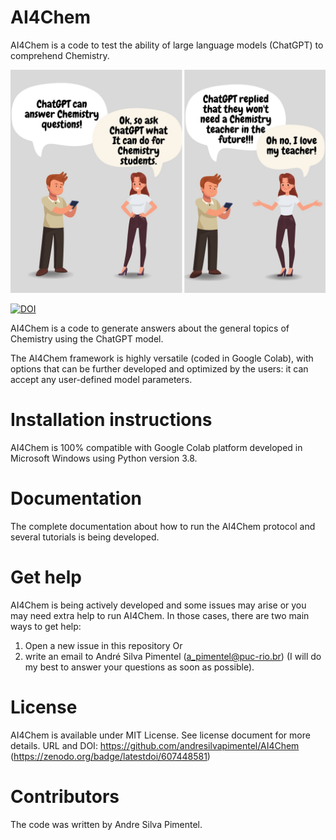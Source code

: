 # AI4Chem
AI4Chem is a code to test the ability of large language models (ChatGPT) to comprehend Chemistry.

<img src="Can ChatGPT answer Chemistry questions.jpg" alt="drawing" width="600"/>

[![DOI](https://zenodo.org/badge/607448581.svg)](https://zenodo.org/badge/latestdoi/607448581)

AI4Chem is a code to generate answers about the general topics of Chemistry using the ChatGPT model.

The AI4Chem framework is highly versatile (coded in Google Colab), with options that can be further developed and optimized by the users: it can accept any user-defined model parameters.

# Installation instructions

AI4Chem is 100% compatible with Google Colab platform developed in Microsoft Windows using Python version 3.8.

# Documentation

The complete documentation about how to run the AI4Chem protocol and several tutorials is being developed.

# Get help

AI4Chem is being actively developed and some issues may arise or you may need extra help to run AI4Chem. In those cases, there are two main ways to get help:

1) Open a new issue in this repository
Or 
2) write an email to André Silva Pimentel (a_pimentel@puc-rio.br) (I will do my best to answer your questions as soon as possible).

# License

AI4Chem is available under MIT License. See license document for more details. URL and DOI: https://github.com/andresilvapimentel/AI4Chem (https://zenodo.org/badge/latestdoi/607448581)

# Contributors

The code was written by Andre Silva Pimentel.

